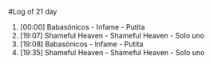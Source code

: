#Log of 21 day

1. [00:00] Babasónicos - Infame - Putita
1. [19:07] Shameful Heaven - Shameful Heaven - Solo uno
1. [19:08] Babasónicos - Infame - Putita
1. [19:35] Shameful Heaven - Shameful Heaven - Solo uno
